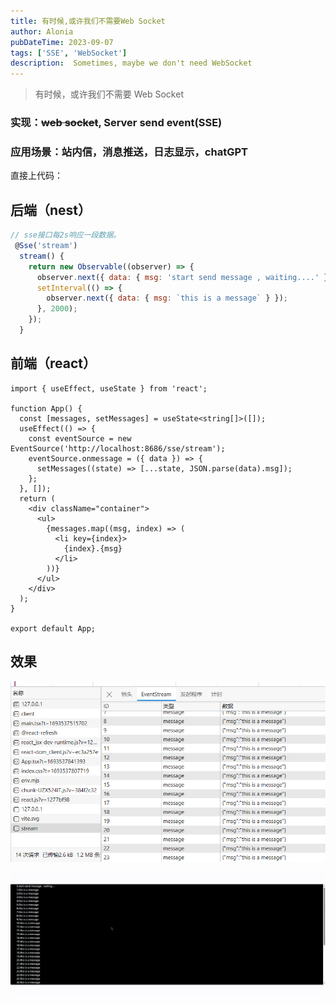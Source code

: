 ```yaml
---
title: 有时候,或许我们不需要Web Socket
author: Alonia
pubDateTime: 2023-09-07
tags: ['SSE', 'WebSocket']
description:  Sometimes, maybe we don't need WebSocket
---
```


> 有时候，或许我们不需要 Web Socket

### 实现：~~web socket~~, Server send event(SSE)

### 应用场景：站内信，消息推送，日志显示，chatGPT

直接上代码：

## 后端（nest）

```javascript
// sse接口每2s响应一段数据。
 @Sse('stream')
  stream() {
    return new Observable((observer) => {
      observer.next({ data: { msg: 'start send message , waiting....' } });
      setInterval(() => {
        observer.next({ data: { msg: `this is a message` } });
      }, 2000);
    });
  }
```

## 前端（react）

```tsx
import { useEffect, useState } from 'react';

function App() {
  const [messages, setMessages] = useState<string[]>([]);
  useEffect(() => {
    const eventSource = new EventSource('http://localhost:8686/sse/stream');
    eventSource.onmessage = ({ data }) => {
      setMessages((state) => [...state, JSON.parse(data).msg]);
    };
  }, []);
  return (
    <div className="container">
      <ul>
        {messages.map((msg, index) => (
          <li key={index}>
            {index}.{msg}
          </li>
        ))}
      </ul>
    </div>
  );
}

export default App;
```

## 效果

![1](/src/assets/images/sse_1.png)

![2](/src/assets/images/sse_2.gif)
